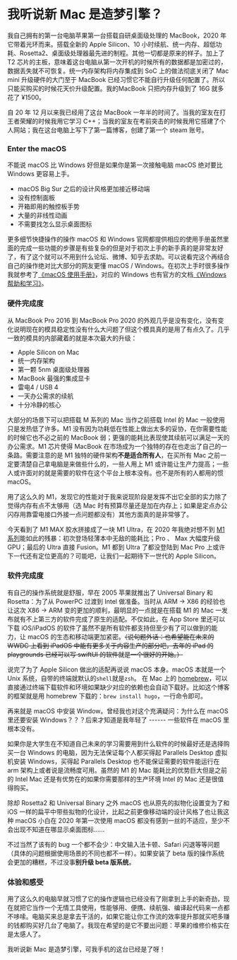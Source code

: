 # 我听说新 Mac 是造梦引擎？


我自己拥有的第一台电脑苹果第一台搭载自研桌面级处理的 MacBook，2020 年它带着光环而来。搭载全新的 Apple Silicon、10 小时续航、统一内存、超低功耗、Rosetta2、桌面级处理器最先进的制程。其他一切都是原来的样子。加上了 T2 芯片的主板，意味着这台电脑从第一次开机的时候所有的数据都是加密过的，数据丢失就不可恢复。统一内存架构将内存集成到 SoC 上的做法彻底关闭了 Mac mini 升级硬件的大门至于 MacBook 已经习惯它不能自行升级任何配置了。所以只能买购买的时候花天价升级配置。我的MacBook 只把内存升级到了 16G 就多花了 ¥1500。

自 20 年 12 月以来我已经用了这台 MacBook 一年半的时间了。当我的室友在打王者荣耀的时候我用它学习 C++；当我的室友在考前突击的时候我用它搭建了个人网站；我在这台电脑上写下了第一篇博客，创建了第一个 steam 账号。

### Enter the macOS

不能说 macOS 比 Windows 好但是如果你是第一次接触电脑 macOS 绝对要比 Windows 更容易上手。

- macOS Big Sur 之后的设计风格更加接近移动端
- 没有控制面板
- 开箱即用的触控板手势
- 大量的非线性动画
- 不需要找怎么显示桌面图标

更多细节快捷操作的操作 macOS 和 Windows 官网都提供相应的使用手册虽然里面的完成一些功能的步骤是有些复杂的但是对于初次上手的新手真的是非常友好了，有了这个就可以不用到什么论坛、微博、知乎去求助。可以说看完这个再结合自己的操作绝对比大部分的网友更懂 macOS / Windows。在初次上手时很多操作我就参考了[《macOS 使用手册》](https://support.apple.com/zh-cn/guide/mac-help/welcome/mac)，对应的 Windows 也有官方的文档[《Windows 帮助和学习》](https://support.microsoft.com/zh-cn/windows?ui=zh-CN&rs=zh-CN&ad=CN)。

### 硬件完成度

从 MacBook Pro 2016 到 MacBook Pro 2020 的外观几乎是没有变化，没有变化说明现在的模具稳定性没有什么大问题了但这个模具真的是用了有点久了。几乎一致的模具的内部藏着的就是本次最大的升级：

- Apple Silicon on Mac
- 统一内存架构
- 第一颗 5nm 桌面级处理器
- MacBook 最强的集成显卡
- 雷电4 / USB 4
- 一天办公需求的续航
- 十分冷静的核心

大部分的场景下可以把搭载 M 系列的 Mac 当作之前搭载 Intel 的 Mac 一般使用只是发热低了许多。M1 没有因为功耗低在性能上做出太多的妥协，在你需要性能的时候它也不必之前的 MacBook 弱；更强的能耗比表现使其续航可以满足一天的办公需求。M1 芯片使得 MacBook 在市场成为一个独特的存在也走出了自己的一条路。需要注意的是 M1 独特的硬件架构**不是适合所有人**，在买所有 Mac 之前一定要清楚自己拿电脑是来做些什么的，一些人用上 M1 或许能让生产力提高；一些人或许面对的就是需要的软件在这个平台上根本没有。也不是所有的人都用的惯 macOS。

用了这么久的 M1，发现它的性能对于我来说现阶段是发挥不出它全部的实力除了觉得内存有点不太够用（选 Mac 时有预算尽量还是加在内存上；如果是定点办公闪存用靠雷电接口外接一点问题都没有）其他方面真的是非常够了。

今天看到了 M1 MAX 胶水拼接成了一块 M1 Ultra，在 2020 年我绝对想不到 [M1 系列](https://www.apple.com.cn/mac-studio/)能如此的残暴：初次登场轻薄本中无敌的能耗比；Pro 、 Max 大幅度升级 GPU；最后的 Ultra 直接 Fusion。M1 都到 Ultra 了都没登陆到 Mac Pro 上或许下一代还有定位更高的？可能吧，让我们一起期待下一世代的 Apple Silicon。

### 软件完成度

有自己的操作系统就是舒服，早在 2005 苹果就推出了 Universal Binary 和 Rosetta：为了从 PowerPC 过渡到 Intel 做准备。当时从 ARM -> X86 的经验也让这次 X86 -> ARM 变的更加的顺利，最明显的一点就是在搭载 M1 的 Mac 一发布就有不上第三方的软件完成了原生的适配。不仅如此，在 App Store 里还可以下载 iOS/iPadOS 的软件了虽然不是所有软件都支持但至少有了可以做到的能力，让 macOS 的生态和移动端更加紧密。~~（说句题外话：也希望能在未来的 WWDC 上看到 iPadOS 中能有更多关于内容生产的部分吧，去年的 iPad 的 playgrounds 已经可以写 swiftUI 的软件就是一个很好的开始。）~~

说完了为了 Apple Silicon 做出的适配再说说 macOS 本身。macOS 本就是一个 Unix 系统，自带的终端就默认的`shell`就是`zsh`。 在 Mac 上的 [homebrew](https://brew.sh)，可以直接通过终端下载软件和环境如果缺少对应的依赖也会自动下载好。比如这个博客的框架就是用 homebrew 下载的：`brew install hugo`，一行命令即可。

再来就是 macOS 中安装 Window。曾经我也对这个充满疑问：为什么在 macOS 里还要安装 Windows？？？后来才知道是我年轻了 ------ 一些软件在 macOS 里根本没有。

如果你是大学生在不知道自己未来的学习需要用到什么软件的时候最好还是选择购买一台 Windows 的电脑，因为无法保证每个人都买得起 Parallels Desktop 虚拟机安装 Windows，买得起 Parallels Desktop 也不能保证需要的软件能运行在 arm 架构上或者说是流畅度可用。虽然的 M1 的 Mac 能耗比的优势巨大但是之前的 Intel Mac 还是有优势在的如果你需要那样的生产环境 Intel 的 Mac 还是很值得购买。

除却 Rosetta2 和 Universal Binary 之外 macOS 也从原先的拟物化设置变为了和 iOS 一样的扁平中带些拟物的化设计，比起之前更像移动端的设计风格了也让我这种 macOS 小白在 2020 年第一次使用  macOS 都没有感到一丝的不适应，至少不会出现不知道在哪显示桌面图标......

不过当然了该有的 bug 一个都不会少：中文输入法卡顿、Safari 闪退等等问题（具体的问题根据使用场景的不同也都不一样）。如果安装了 beta 版的操作系统会更加的糟糕，不过没事**别升级 beta 版系统**。

### 体验和感受

用了这么久的电脑早就习惯了它的操作逻辑也已经没有了刚拿到上手的新奇劲，现在就把它当作一个无情工具使用，性能够用、便携、续航强、编译起代码来一点都不哆嗦。电脑买来总是拿去干活的，如果它能让你工作流的效率提升那就买吧多赚的钱都购买好几台了电脑了。我现在希望的是它不要出问题：苹果的维修价格实在是太感人了。

我听说新 Mac 是造梦引擎，可我手机的这台已经是了呀！

